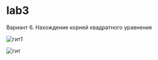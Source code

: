 # lab3
Вариант 6. Нахождение корней квадратного уравнения

![гит1](https://github.com/Daniil-Lapin/lab3/assets/124793614/71b6cb10-00ff-4811-bb4d-a88a18ab1400)

![гит](https://github.com/Daniil-Lapin/lab3/assets/124793614/f40a7c32-d7d1-4a07-93b1-1fe74659fb0c)
